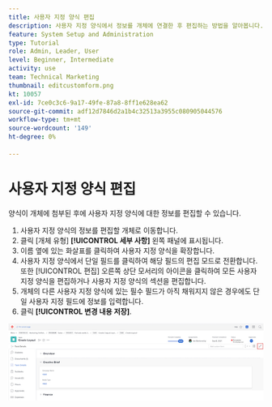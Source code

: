 ```yaml
---
title: 사용자 지정 양식 편집
description: 사용자 지정 양식에서 정보를 개체에 연결한 후 편집하는 방법을 알아봅니다.
feature: System Setup and Administration
type: Tutorial
role: Admin, Leader, User
level: Beginner, Intermediate
activity: use
team: Technical Marketing
thumbnail: editcustomform.png
kt: 10057
exl-id: 7ce0c3c6-9a17-49fe-87a8-8ff1e628ea62
source-git-commit: adf12d7846d2a1b4c32513a3955c080905044576
workflow-type: tm+mt
source-wordcount: '149'
ht-degree: 0%

---
```


# 사용자 지정 양식 편집

<!---
21.4 updates have been made here
--->

양식이 개체에 첨부된 후에 사용자 지정 양식에 대한 정보를 편집할 수 있습니다.

1. 사용자 지정 양식의 정보를 편집할 개체로 이동합니다.
1. 클릭 [개체 유형] **[!UICONTROL 세부 사항]** 왼쪽 패널에 표시됩니다.
1. 이름 옆에 있는 화살표를 클릭하여 사용자 지정 양식을 확장합니다.
1. 사용자 지정 양식에서 단일 필드를 클릭하여 해당 필드의 편집 모드로 전환합니다. 또한 [!UICONTROL 편집] 오른쪽 상단 모서리의 아이콘을 클릭하여 모든 사용자 지정 양식을 편집하거나 사용자 지정 양식의 섹션을 편집합니다.
1. 개체의 다른 사용자 지정 양식에 있는 필수 필드가 아직 채워지지 않은 경우에도 단일 사용자 지정 필드에 정보를 입력합니다.
1. 클릭 **[!UICONTROL 변경 내용 저장]**.

![편집 중인 사용자 지정 양식을 표시하는 작업 세부 정보 창](assets/custom-forms-edit-a-custom-form.jpg)
